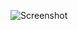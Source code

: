 ![Screenshot](https://raw.githubusercontent.com/Cryakl/Ultimate-RAT-Collection/refs/heads/main/CraxsRat/Mods/MedusaRat/Screenshot.png)
